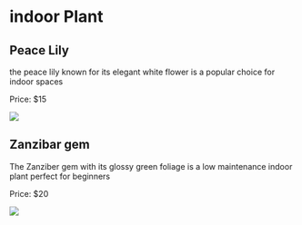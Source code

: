 <DOCTYPE html> 
<html>
<head>
  
  <meta http-equiv="CONTENT-TYPE" content="text/html; charset=UTF-8">
  <link rel="stylesheet" href="styles/style.css"/>
  
</head>
<body>
 
  <h1>indoor Plant</h1>
 <h2>Peace Lily</h2>
 <p>the peace lily known for its elegant white flower is a popular choice for indoor spaces</p> 
 <p> Price: $15</p>
 <img src="https://edube.org/uploads/media/default/0001/04/spathiphyllum-peace-lily.jpg">
  <h2>Zanzibar gem</h2>
  <p>The Zanziber gem with its glossy green foliage is a low maintenance indoor plant perfect for beginners</p>
  <p> Price: $20</p>
  <img src="https://edube.org/uploads/media/default/0001/04/zamioculcas-zanzibar-gem.jpg">
